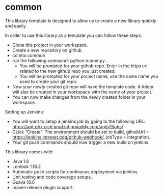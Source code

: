 common
========================
This library template is designed to allow us to create a new library quickly and easily.

In order to use this library as a template you can follow these steps:
  - Clone this project in your workspace.
  - Create a new repository on github.
  - cd into common
  - run the following command: python runner.py .
    - You will be prompted for your github repo. Enter in the https url related to the new github repo you just created.
    - You will be prompted for your project name, use the same name you used to create your git repo.
  - Now your newly created git repo will have the template code. A folder will also be created in your workspace with the name of your project.
  - You can now make changes from the newly created folder in your workspace.


Setting up Jenkins:
  - You will want to setup a jenkins job by going to the following URL: https://api-phx.cicd.prod.int.godaddy.com/api/v1/jobs/
  - CLick "Create". The environment should be set to build, githubUrl = https://jenkins.intranet.gdg/github-webhook/, jobType = integration.
  - Your git push commands should now trigger a new build on jenkins.
  

This library comes with:
  - Java 1.8
  - Lombok 1.16.2
  - Automatic push scripts for continuous deployment via jenkins.
  - Unit testing and code coverage setups.
  - Guava 18.0
  - maven release plugin support.

